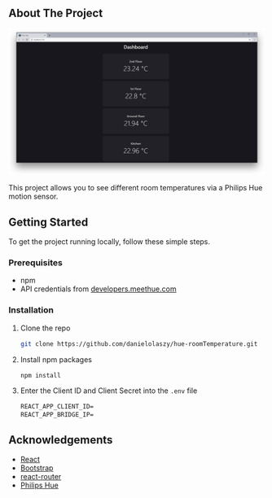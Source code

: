 <!-- ABOUT THE PROJECT -->

## About The Project

[![Product Name Screen Shot][product-screenshot]](https://github.com/danielolaszy/hue-roomTemperature)

This project allows you to see different room temperatures via a Philips Hue motion sensor.

## Getting Started

To get the project running locally, follow these simple steps.

### Prerequisites

- npm
- API credentials from [developers.meethue.com](https://developers.meethue.com/)

### Installation

1. Clone the repo
   ```sh
   git clone https://github.com/danielolaszy/hue-roomTemperature.git
   ```
2. Install npm packages
   ```sh
   npm install
   ```
3. Enter the Client ID and Client Secret into the `.env` file
   ```JS
   REACT_APP_CLIENT_ID=
   REACT_APP_BRIDGE_IP=
   ```

<!-- ACKNOWLEDGEMENTS -->

## Acknowledgements

- [React](https://reactjs.org/)
- [Bootstrap](https://getbootstrap.com/)
- [react-router](https://reactrouter.com/)
- [Philips Hue](https://www.philips-hue.com/)

<!-- MARKDOWN LINKS & IMAGES -->
<!-- https://www.markdownguide.org/basic-syntax/#reference-style-links -->

[product-screenshot]: images/screenshot.png
